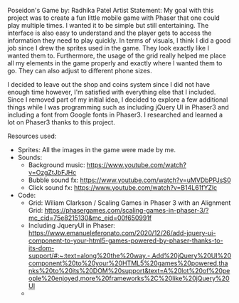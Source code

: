 Poseidon's Game by: Radhika Patel
Artist Statement:
My goal with this project was to create a fun little mobile game with Phaser that one could play multiple times. I wanted it to be simple but still entertaining. The interface is also easy to understand and the player gets to access the information they need to play quickly. In terms of visuals, I think I did a good job since I drew the sprites used in the game. They look exactly like I wanted them to. Furthermore, the usage of the grid really helped me place all my elements in the game properly and exactly where I wanted them to go. They can also adjust to different phone sizes.

I decided to leave out the shop and coins system since I did not have enough time however, I'm satisfied with everything else that I included. Since I removed part of my initial idea, I decided to explore a few additional things while I was programming such as including jQuery UI in Phaser3 and including a font from Google fonts in Phaser3. I researched and learned a lot on Phaser3 thanks to this project.



Resources used:
- Sprites: All the images in the game were made by me.
- Sounds:
  - Background music: https://www.youtube.com/watch?v=OzgZtJbFJHc
  - Bubble sound fx: https://www.youtube.com/watch?v=uMVDbPPJsS0
  - Click sound fx: https://www.youtube.com/watch?v=B14L61fYZlc
- Code:
  - Grid: Wiliam Clarkson / Scaling Games in Phaser 3 with an Alignment Grid: https://phasergames.com/scaling-games-in-phaser-3/?mc_cid=75e8215130&mc_eid=00f650991f
  - Including JqueryUI in Phaser: https://www.emanueleferonato.com/2020/12/26/add-jquery-ui-component-to-your-html5-games-powered-by-phaser-thanks-to-its-dom-support/#:~:text=along%20the%20way.-,Add%20jQuery%20UI%20component%20to%20your%20HTML5%20games%20powered,thanks%20to%20its%20DOM%20support&text=A%20lot%20of%20people%20enjoyed,more%20frameworks%2C%20like%20jQuery%20UI
  -
